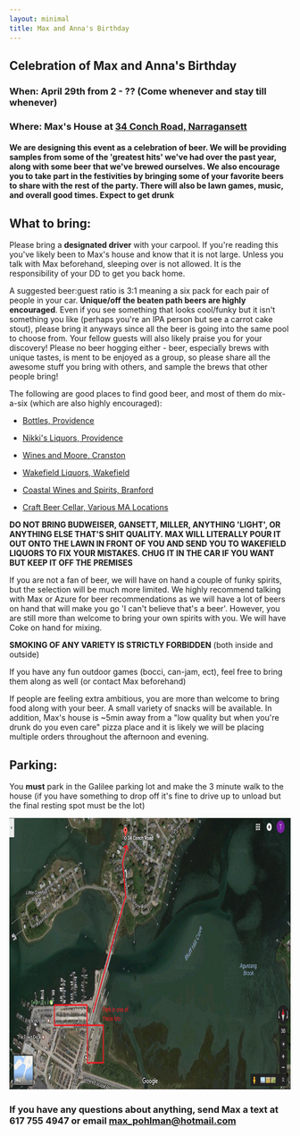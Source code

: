 ```yaml
---
layout: minimal
title: Max and Anna's Birthday
---
```


## Celebration of Max and Anna's Birthday

### When: April 29th from 2 - ?? (Come whenever and stay till whenever)

### Where: Max's House at [34 Conch Road, Narragansett](https://www.google.com/maps/dir/''/34+Conch+Rd,+Narragansett,+RI+02882/data=!4m5!4m4!1m0!1m2!1m1!1s0x89e5be5eba6be5fd:0x3931cda692c57dc2?sa=X&ved=0ahUKEwiGgNuKlZPTAhUG_mMKHWkFD20QwwUIIDAA)

#### We are designing this event as a celebration of beer. We will be providing samples from some of the 'greatest hits' we've had over the past year, along with some beer that we've brewed ourselves. We also encourage you to take part in the festivities by bringing some of your favorite beers to share with the rest of the party. There will also be lawn games, music, and overall good times. **Expect to get drunk** 


What to bring: 
----------------
Please bring a **designated driver** with your carpool. If you're reading this you've likely been to Max's house and know that it is not large. Unless you talk with Max
beforehand, sleeping over is not allowed. It is the responsibility of your DD to get you back home.

A suggested beer:guest ratio is 3:1 meaning a six pack for each pair of people in your car. **Unique/off the beaten path beers are highly encouraged**. Even if you see something 
that looks cool/funky but it isn't something you like (perhaps you're an IPA person but see a carrot cake stout), please bring it anyways since all the beer is going into the same
pool to choose from. Your fellow guests will also likely praise you for your discovery! Please no beer hogging either - beer, especially brews with unique tastes, is ment to be enjoyed
as a group, so please share all the awesome stuff you bring with others, and sample the brews that other people bring!

 The following are good places to find good beer, and most of them do mix-a-six (which are also highly encouraged):

* [Bottles, Providence](http://bottlesfinewine.com/)

* [Nikki's Liquors, Providence](http://www.nikkisliquors.com)

* [Wines and Moore, Cranston](http://winesandmoreri.com/)

* [Wakefield Liquors, Wakefield](http://www.wakefieldliquors.com/)

* [Coastal Wines and Spirits, Branford](https://www.coastalwine.net/)

* [Craft Beer Cellar, Various MA Locations](https://craftbeercellar.com/)

**DO NOT BRING BUDWEISER, GANSETT, MILLER, ANYTHING 'LIGHT', OR ANYTHING ELSE THAT'S SHIT QUALITY. MAX WILL LITERALLY POUR IT OUT ONTO THE LAWN IN FRONT OF YOU AND SEND YOU TO WAKEFIELD
LIQUORS TO FIX YOUR MISTAKES. CHUG IT IN THE CAR IF YOU WANT BUT KEEP IT OFF THE PREMISES**

If you are not a fan of beer, we will have on hand a couple of funky spirits, but the selection will be much more limited. We highly recommend talking with Max or Azure for beer recommendations
as we will have a lot of beers on hand that will make you go 'I can't believe that's a beer'. However, you are still more than welcome to bring your own spirits with you. We will have
Coke on hand for mixing.

**SMOKING OF ANY VARIETY IS STRICTLY FORBIDDEN** (both inside and outside)

If you have any fun outdoor games (bocci, can-jam, ect), feel free to bring them along as well (or contact Max beforehand)

If people are feeling extra ambitious, you are more than welcome to bring food along with your beer. A small variety of snacks will be available. In addition, Max's house is ~5min
away from a "low quality but when you're drunk do you even care" pizza place and it is likely we will be placing multiple orders throughout the afternoon and evening.

Parking: 
------------------
You **must** park in the Galilee parking lot and make the 3 minute walk to the house (if you have something to drop off it's fine to drive up to unload but the final resting spot must be the lot)

<img src="https://github.com/maxpohlman/maxpohlman.github.io/blob/master/img/parking.png?raw=true" width="788" height="485" />

### If you have any questions about anything, send Max a text at 617 755 4947 or email [max_pohlman@hotmail.com](mailto:max_pohlman@hotmail.com)

